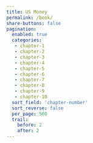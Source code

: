 ```yaml
---
title: US Money
permalink: /book/
share-buttons: false
pagination:
  enabled: true
  categories:
   - chapter-1
   - chapter-2
   - chapter-3
   - chapter-4
   - chapter-5
   - chapter-6
   - chapter-7
   - chapter-8
   - chapter-9
   - chapter-10
  sort_field: 'chapter-number'
  sort_reverse: false
  per_page: 500
  trail:
    before: 2
    after: 2
---
```


